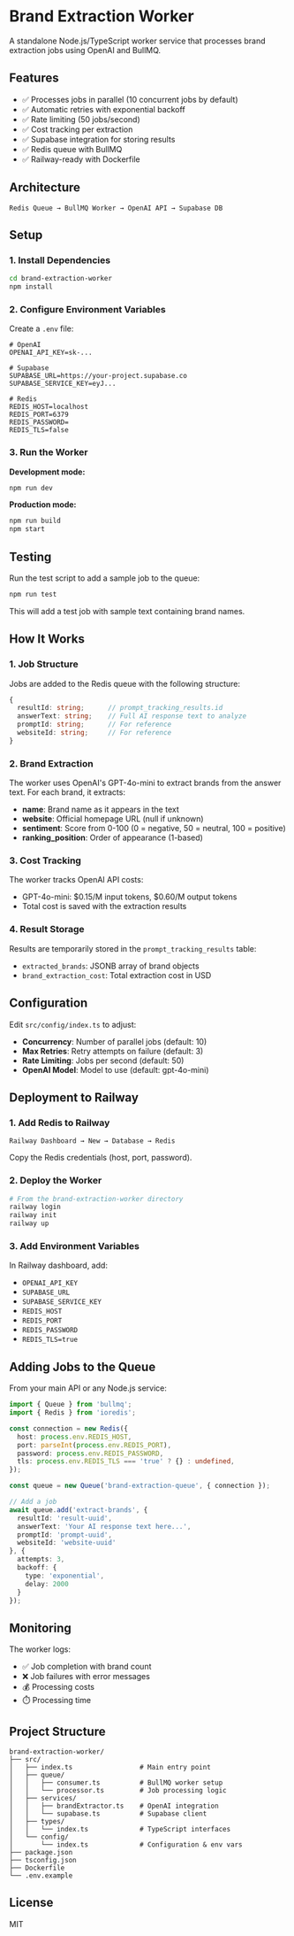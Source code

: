 # Brand Extraction Worker

A standalone Node.js/TypeScript worker service that processes brand extraction jobs using OpenAI and BullMQ.

## Features

- ✅ Processes jobs in parallel (10 concurrent jobs by default)
- ✅ Automatic retries with exponential backoff
- ✅ Rate limiting (50 jobs/second)
- ✅ Cost tracking per extraction
- ✅ Supabase integration for storing results
- ✅ Redis queue with BullMQ
- ✅ Railway-ready with Dockerfile

## Architecture

```
Redis Queue → BullMQ Worker → OpenAI API → Supabase DB
```

## Setup

### 1. Install Dependencies

```bash
cd brand-extraction-worker
npm install
```

### 2. Configure Environment Variables

Create a `.env` file:

```env
# OpenAI
OPENAI_API_KEY=sk-...

# Supabase
SUPABASE_URL=https://your-project.supabase.co
SUPABASE_SERVICE_KEY=eyJ...

# Redis
REDIS_HOST=localhost
REDIS_PORT=6379
REDIS_PASSWORD=
REDIS_TLS=false
```

### 3. Run the Worker

**Development mode:**
```bash
npm run dev
```

**Production mode:**
```bash
npm run build
npm start
```

## Testing

Run the test script to add a sample job to the queue:

```bash
npm run test
```

This will add a test job with sample text containing brand names.

## How It Works

### 1. Job Structure

Jobs are added to the Redis queue with the following structure:

```typescript
{
  resultId: string;      // prompt_tracking_results.id
  answerText: string;    // Full AI response text to analyze
  promptId: string;      // For reference
  websiteId: string;     // For reference
}
```

### 2. Brand Extraction

The worker uses OpenAI's GPT-4o-mini to extract brands from the answer text. For each brand, it extracts:

- **name**: Brand name as it appears in the text
- **website**: Official homepage URL (null if unknown)
- **sentiment**: Score from 0-100 (0 = negative, 50 = neutral, 100 = positive)
- **ranking_position**: Order of appearance (1-based)

### 3. Cost Tracking

The worker tracks OpenAI API costs:
- GPT-4o-mini: $0.15/M input tokens, $0.60/M output tokens
- Total cost is saved with the extraction results

### 4. Result Storage

Results are temporarily stored in the `prompt_tracking_results` table:
- `extracted_brands`: JSONB array of brand objects
- `brand_extraction_cost`: Total extraction cost in USD

## Configuration

Edit `src/config/index.ts` to adjust:

- **Concurrency**: Number of parallel jobs (default: 10)
- **Max Retries**: Retry attempts on failure (default: 3)
- **Rate Limiting**: Jobs per second (default: 50)
- **OpenAI Model**: Model to use (default: gpt-4o-mini)

## Deployment to Railway

### 1. Add Redis to Railway

```
Railway Dashboard → New → Database → Redis
```

Copy the Redis credentials (host, port, password).

### 2. Deploy the Worker

```bash
# From the brand-extraction-worker directory
railway login
railway init
railway up
```

### 3. Add Environment Variables

In Railway dashboard, add:
- `OPENAI_API_KEY`
- `SUPABASE_URL`
- `SUPABASE_SERVICE_KEY`
- `REDIS_HOST`
- `REDIS_PORT`
- `REDIS_PASSWORD`
- `REDIS_TLS=true`

## Adding Jobs to the Queue

From your main API or any Node.js service:

```typescript
import { Queue } from 'bullmq';
import { Redis } from 'ioredis';

const connection = new Redis({
  host: process.env.REDIS_HOST,
  port: parseInt(process.env.REDIS_PORT),
  password: process.env.REDIS_PASSWORD,
  tls: process.env.REDIS_TLS === 'true' ? {} : undefined,
});

const queue = new Queue('brand-extraction-queue', { connection });

// Add a job
await queue.add('extract-brands', {
  resultId: 'result-uuid',
  answerText: 'Your AI response text here...',
  promptId: 'prompt-uuid',
  websiteId: 'website-uuid'
}, {
  attempts: 3,
  backoff: {
    type: 'exponential',
    delay: 2000
  }
});
```

## Monitoring

The worker logs:
- ✅ Job completion with brand count
- ❌ Job failures with error messages
- 💰 Processing costs
- ⏱️ Processing time

## Project Structure

```
brand-extraction-worker/
├── src/
│   ├── index.ts                 # Main entry point
│   ├── queue/
│   │   ├── consumer.ts          # BullMQ worker setup
│   │   └── processor.ts         # Job processing logic
│   ├── services/
│   │   ├── brandExtractor.ts    # OpenAI integration
│   │   └── supabase.ts          # Supabase client
│   ├── types/
│   │   └── index.ts             # TypeScript interfaces
│   └── config/
│       └── index.ts             # Configuration & env vars
├── package.json
├── tsconfig.json
├── Dockerfile
└── .env.example
```

## License

MIT

